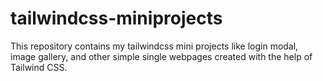 # tailwindcss-miniprojects
This repository contains my tailwindcss mini projects like login modal, image gallery, and other simple single webpages created with the help of Tailwind CSS.
